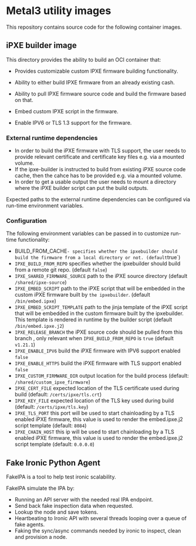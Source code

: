 # Metal3 utility images

This repository contains source code for the following container images.

## iPXE builder image

This directory provides the ability to build an OCI container that:

- Provides customizable custom IPXE firmware building functionality.

- Ability to either build IPXE firmware from an already existing cash.
- Ability to pull IPXE firmware source code and build the firmware based
  on that.
- Embed custom IPXE script in the firmware.
- Enable IPV6 or TLS 1.3 support for the firmware.

### External runtime dependencies

- In order to build the iPXE firmware with TLS support, the user needs to
  provide relevant certificate and certificate key files e.g. via a mounted
  volume.
- If the ipxe-builder is instructed to build from existing iPXE source code
  cache, then the cahce has to be provided e.g. via a mounted volume.
- In order to get a usable output the user needs to mount a directory
  where the iPXE builder script can put the build outputs.

Expected paths to the external runtime dependencies can be configured
via run-time environment variables.

### Configuration

The following environment variables can be passed in to customize run-time
functionality:

- BUILD_FROM_CACHE` - specifies whether the ipxebuilder should build
  the firmware from a local directory or not. (default `true`)
- `IPXE_BUILD_FROM_REPO` specifies whether the ipxebuilder should build
  from a remote git repo. (default `false`)
- `IPXE_SHARED_FIRMWARE_SOURCE` path to the iPXE source directory
  (default `/shared/ipxe-source`)
- `IPXE_EMBED_SCRIPT` path to the iPXE script that will be embedded in the
  custom iPXE firmware built by `the ipxebuilder`. (default `/bin/embed.ipxe`)
- `IPXE_EMBED_SCRIPT_TEMPLATE` path to the jinja template of the iPXE script
  that will be embedded in the custom firmware built by the ipxebuilder. This
  template is rendered in runtime by the builder script
  (default `/bin/embed.ipxe.j2`)
- `IPXE_RELEASE_BRANCH` the iPXE source code should be pulled from this branch
  , only relevant when `IPXE_BUILD_FROM_REPO` is `true` (default `v1.21.1`)
- `IPXE_ENABLE_IPV6` build the iPXE firmware with IPV6 support enabled `false`
- `IPXE_ENABLE_HTTPS` build the iPXE firmware with TLS support enabled `false`
- `IPXE_CUSTOM_FIRMWARE_DIR` output location for the build process
  (default: `/shared/custom_ipxe_firmware`)
- `IPXE_CERT_FILE` expected location of the TLS certificate used during build
  (default: `/certs/ipxe/tls.crt`)
- `IPXE_KEY_FILE` expected location of the TLS key used during build
  (default: `/certs/ipxe/tls.key`)
- `IPXE_TLS_PORT` this port will be used to start chainloading by a TLS enabled
  iPXE firmware, this value is used to render the embed.ipxe.j2 script template
  (default: `8084`)
- `IPXE_CHAIN_HOST` this ip will be used to start chainloading by a TLS enabled
  iPXE firmware, this value is used to render the embed.ipxe.j2 script template
  (default: `0.0.0.0`)

## Fake Ironic Python Agent

FakeIPA is a tool to help test ironic scalability.

FakeIPA simulate the IPA by:

- Running an API server with the needed real IPA endpoint.
- Send back fake inspection data when requested.
- Lookup the node and save tokens.
- Heartbeating to Ironic API with several threads looping over
  a queue of fake agents.
- Faking the sync/async commands needed by ironic to inspect,
  clean and provision a node.
